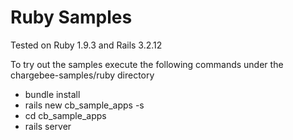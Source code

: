 # Ruby Samples

Tested on  Ruby 1.9.3 and Rails 3.2.12

To try out the samples execute the following commands under the chargebee-samples/ruby directory

* bundle install
* rails new cb_sample_apps -s
* cd cb_sample_apps
* rails server
